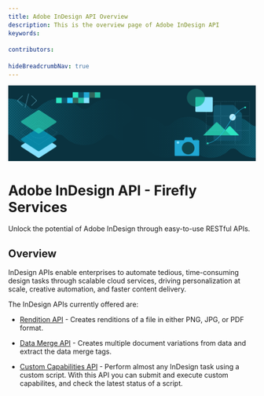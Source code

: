 ```yaml
---
title: Adobe InDesign API Overview
description: This is the overview page of Adobe InDesign API
keywords:
  
contributors:
  
hideBreadcrumbNav: true
---
```


<Hero slots="image, heading, text" background="rgb(64, 34, 138)"/>

![Hero image](./hero.png)

# Adobe InDesign API - Firefly Services

Unlock the potential of Adobe InDesign through easy-to-use RESTful APIs.

## Overview

InDesign APIs enable enterprises to automate tedious, time-consuming design tasks through scalable cloud services, driving personalization at scale, creative automation, and faster content delivery. 


The InDesign APIs currently offered are:

- [Rendition API](#linktorenditionapi) -  Creates renditions of a file in either PNG, JPG, or PDF format.

- [Data Merge API](#working-with-data-merge-api) - Creates multiple document variations from data and extract the data merge tags.

- [Custom Capabilities API](#linktocapabilitesapi) - Perform almost any InDesign task using a custom script. With this API you can submit and execute custom capabilites, and check the latest status of a script.
